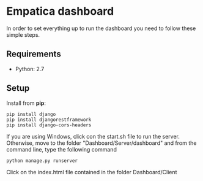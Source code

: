 # Empatica dashboard
In order to set everything up to run the dashboard you need to follow these simple steps.

Requirements
------------

* Python: 2.7

Setup
-----

Install from **pip**:

    pip install django
    pip install djangorestframework
    pip install django-cors-headers
    
If you are using Windows, click con the start.sh file to run the server.
Otherwise, move to the folder  "Dashboard/Server/dashboard" and from the command line, type the following command

    python manage.py runserver

Click on the index.html file contained in the folder Dashboard/Client
